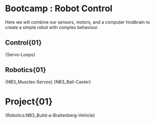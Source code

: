 # Bootcamp : Robot Control
Here we will combine our sensors, motors, and a computer hindbrain to create a simple robot with complex behaviour.

## Control{01}
{Servo-Loops}

## Robotics{01}
{NB3_Muscles-Servos}
{NB3_Ball-Caster}

# Project{01}
{Robotics:NB3_Build-a-Braitenberg-Vehicle}
